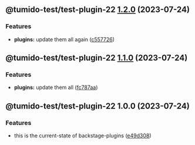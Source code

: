 ## @tumido-test/test-plugin-22 [1.2.0](https://github.com/tumido/test-npm-publish-migration-2/compare/@tumido-test/test-plugin-22@1.1.0...@tumido-test/test-plugin-22@1.2.0) (2023-07-24)


### Features

* **plugins:** update them all again ([c557726](https://github.com/tumido/test-npm-publish-migration-2/commit/c557726d5b75cf345fcf50f45e6a6281a2909f5a))

## @tumido-test/test-plugin-22 [1.1.0](https://github.com/tumido/test-npm-publish-migration-2/compare/@tumido-test/test-plugin-22@1.0.0...@tumido-test/test-plugin-22@1.1.0) (2023-07-24)


### Features

* **plugins:** update them all ([fc787aa](https://github.com/tumido/test-npm-publish-migration-2/commit/fc787aa160288a524e2bb06d5c1ab3c72f8e0774))

## @tumido-test/test-plugin-22 1.0.0 (2023-07-24)


### Features

* this is the current-state of backstage-plugins ([e49d308](https://github.com/tumido/test-npm-publish-migration-2/commit/e49d30830fa11898df24d879c21c82fd624df7ba))
